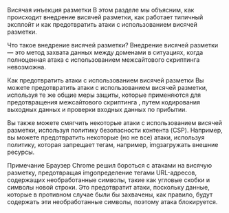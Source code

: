 Висячая инъекция разметки
В этом разделе мы объясним, как происходит внедрение висячей разметки, как работает типичный эксплойт и как предотвратить атаки с использованием висячей разметки.

Что такое внедрение висячей разметки?
Внедрение висячей разметки — это метод захвата данных между доменами в ситуациях, когда полноценная атака с использованием межсайтового скриптинга невозможна.

Как предотвратить атаки с использованием висячей разметки
Вы можете предотвратить атаки с использованием висячей разметки, используя те же общие меры защиты, которые применяются для предотвращения межсайтового скриптинга , путем кодирования выходных данных и проверки входных данных по прибытии.

Вы также можете смягчить некоторые атаки с использованием висячей разметки, используя политику безопасности контента (CSP). Например, вы можете предотвратить некоторые (но не все) атаки, используя политику, которая запрещает тегам, например, imgзагружать внешние ресурсы.

Примечание
Браузер Chrome решил бороться с атаками на висячую разметку, предотвращая imgопределение тегами URL-адресов, содержащих необработанные символы, такие как угловые скобки и символы новой строки. Это предотвратит атаки, поскольку данные, которые в противном случае были бы захвачены, как правило, будут содержать эти необработанные символы, поэтому атака блокируется.
